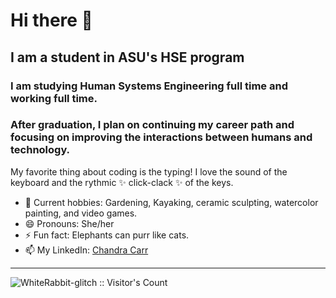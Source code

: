 # Hi there 👋
## I am a student in ASU's HSE program 

### I am studying Human Systems Engineering full time and working full time. 
### After graduation, I plan on continuing my career path and focusing on improving the interactions between humans and technology. 
My favorite thing about coding is the typing! I love the sound of the keyboard and the rythmic :sparkles: click-clack :sparkles: of the keys.

- 🌱 Current hobbies: Gardening, Kayaking, ceramic sculpting, watercolor painting, and video games.
- 😄 Pronouns: She/her
- ⚡ Fun fact: Elephants can purr like cats.
- 📫 My LinkedIn: [Chandra Carr](https://www.linkedin.com/in/chandragcarr/)

---
<!--
**WhiteRabbit-glitch/WhiteRabbit-glitch** is a ✨ _special_ ✨ repository because its `README.md` (this file) appears on your GitHub profile.

Here are some ideas to get you started:

- 🔭 I’m currently working on ...
- 🌱 I’m currently learning ...
- 👯 I’m looking to collaborate on ...
- 🤔 I’m looking for help with ...
- 💬 Ask me about ...
- 📫 How to reach me: ...
- 😄 Pronouns: ...
- ⚡ Fun fact: ...
-->
<img src="https://profile-counter.glitch.me/{WhiteRabbit-glitch}/count.svg" alt="WhiteRabbit-glitch :: Visitor's Count" />
